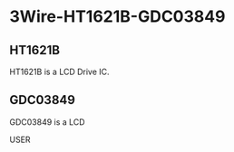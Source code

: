 3Wire-HT1621B-GDC03849
====
HT1621B
----
HT1621B is a LCD Drive IC.





GDC03849
----
GDC03849 is a LCD



USER



